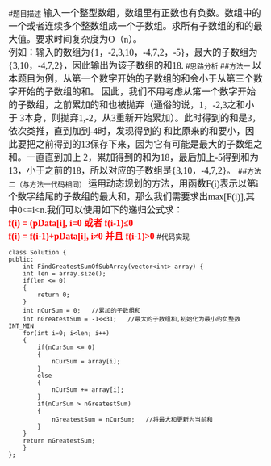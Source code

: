 #题目描述
<font face="黑体" size=4>输入一个整型数组，数组里有正数也有负数。数组中的一个或者连续多个整数组成一个子数组。求所有子数组的和的最大值。要求时间复杂度为O（n）。</br>
例如：输入的数组为{1，-2,3,10，-4,7,2，-5}，最大的子数组为{3,10，-4,7,2}，因此输出为该子数组的和18.</font>
#思路分析
##方法一
<font face="黑体" size=4>
以本题目为例，从第一个数字开始的子数组的和会小于从第三个数字开始的子数组的和。
因此，我们不用考虑从第一个数字开始的子数组，之前累加的和也被抛弃（通俗的说，1，-2,3之和小于
3本身，则抛弃1,-2，从3重新开始累加）。此时得到的和是3，依次类推，直到加到-4时，发现得到的
和比原来的和要小，因此要把之前得到的13保存下来，因为它有可能是最大的子数组之和。一直直到加上
2，累加得到的和为18，最后加上-5得到和为13，小于之前的18，所以对应的子数组是{3,10，-4,7,2}。
</font>
##方法二（与方法一代码相同）
<font face="黑体" size=4>
运用动态规划的方法，用函数F(i)表示以第i个数字结尾的子数组的最大和，那么我们需要求出max[F(i)],其中0<=i<n.我们可以使用如下的递归公式求：</br>
</font>
<font face="微软雅黑" size=4 color=red>
**f(i) = (pData[i],  i=0 或者 f(i-1)≤0</br>
f(i) = f(i-1)+pData[i],  i≠0 并且 f(i-1)>0**
</font>
#代码实现


    class Solution {
    public:
        int FindGreatestSumOfSubArray(vector<int> array) {
        int len = array.size();
        if(len <= 0)
        {
            return 0;
        }
        int nCurSum = 0;   //累加的子数组和
        int nGreatestSum = -1<<31;   //最大的子数组和,初始化为最小的负整数INT_MIN
        for(int i=0; i<len; i++)
        {
            if(nCurSum <= 0)
            {
                nCurSum = array[i];
            }
            else
            {
                nCurSum += array[i];
            }
            if(nCurSum > nGreatestSum)
            {
                nGreatestSum = nCurSum;   //将最大和更新为当前和
            }
        }
        return nGreatestSum;
        }
    };
